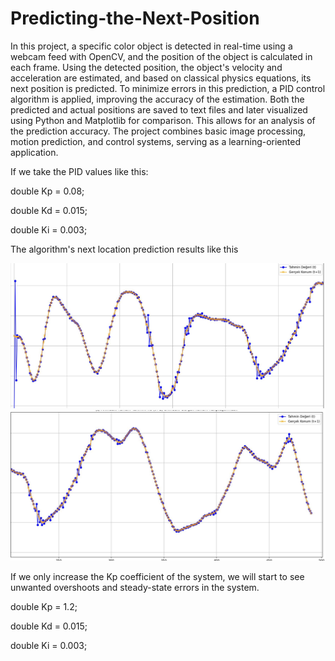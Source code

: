 # Predicting-the-Next-Position

In this project, a specific color object is detected in real-time using a webcam feed with OpenCV, and the position of the object is calculated in each frame. Using the detected position, the object's velocity and acceleration are estimated, and based on classical physics equations, its next position is predicted. To minimize errors in this prediction, a PID control algorithm is applied, improving the accuracy of the estimation. Both the predicted and actual positions are saved to text files and later visualized using Python and Matplotlib for comparison. This allows for an analysis of the prediction accuracy. The project combines basic image processing, motion prediction, and control systems, serving as a learning-oriented application.

If we take the PID values ​​like this:

double Kp = 0.08; 

double Kd = 0.015; 

double Ki = 0.003;

The algorithm's next location prediction results like this


![image url](https://github.com/HalitKosemen/Predicting-the-Next-Position/blob/d8c1e508e2ef4da843997bd5a1bea3d3d5031e60/Pict2.JPG)
![image url](https://github.com/HalitKosemen/Predicting-the-Next-Position/blob/65e0e0ac685c2fe5c9efe7d4aae647cd2e4b782b/Pict1.JPG)



If we only increase the Kp coefficient of the system, we will start to see unwanted overshoots and steady-state errors in the system.

double Kp = 1.2; 

double Kd = 0.015; 

double Ki = 0.003;

